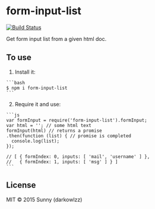 form-input-list
===============
[![Build Status](https://travis-ci.org/darkowlzz/simple-headers.svg?branch=master)](https://travis-ci.org/darkowlzz/form-input-list)

Get form input list from a given html doc.


## To use

  1. Install it:

    ```bash
    $ npm i form-input-list
    ```


  2. Require it and use:

    ```js
    var formInput = require('form-input-list').formInput;
    var html = ''; // some html text
    formInput(html) // returns a promise
    .then(function (list) { // promise is completed
      console.log(list);
    });

    // [ { formIndex: 0, inputs: [ 'mail', 'username' ] },
    //   { formIndex: 1, inputs: [ 'msg' ] } ]
    ```

## License

MIT &copy; 2015 Sunny (darkowlzz)
